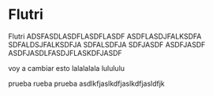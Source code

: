 # Flutri
Flutri
ADSFASDLASDFLASDFLASDF
ASDFLASDJFALKSDFA
SDFALDSJFALKSDFJA
SDFALSDFJA
SDFJASDF
ASDFJASDF
ASDFJASDLFASDJFLASKDFJASDF

voy a cambiar esto 
lalalalala
lulululu

prueba rueba prueba asdlkfjaslkdfjaslkdfjasldfjk
